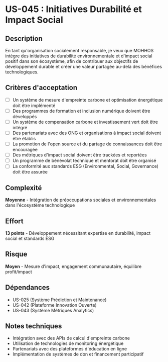 # US-045 : Initiatives Durabilité et Impact Social

## Description
En tant qu'organisation socialement responsable, je veux que MOHHOS intègre des initiatives de durabilité environnementale et d'impact social positif dans son écosystème, afin de contribuer aux objectifs de développement durable et créer une valeur partagée au-delà des bénéfices technologiques.

## Critères d'acceptation
- [ ] Un système de mesure d'empreinte carbone et optimisation énergétique doit être implémenté
- [ ] Des programmes de formation et inclusion numérique doivent être développés
- [ ] Un système de compensation carbone et investissement vert doit être intégré
- [ ] Des partenariats avec des ONG et organisations à impact social doivent être établis
- [ ] La promotion de l'open source et du partage de connaissances doit être encouragée
- [ ] Des métriques d'impact social doivent être trackées et reportées
- [ ] Un programme de bénévolat technique et mentorat doit être organisé
- [ ] La conformité aux standards ESG (Environmental, Social, Governance) doit être assurée

## Complexité
**Moyenne** - Intégration de préoccupations sociales et environnementales dans l'écosystème technologique

## Effort
**13 points** - Développement nécessitant expertise en durabilité, impact social et standards ESG

## Risque
**Moyen** - Mesure d'impact, engagement communautaire, équilibre profit/impact

## Dépendances
- US-025 (Système Prédiction et Maintenance)
- US-042 (Plateforme Innovation Ouverte)
- US-043 (Système Métriques Analytics)

## Notes techniques
- Intégration avec des APIs de calcul d'empreinte carbone
- Utilisation de technologies de monitoring énergétique
- Partenariats avec des plateformes d'éducation en ligne
- Implémentation de systèmes de don et financement participatif